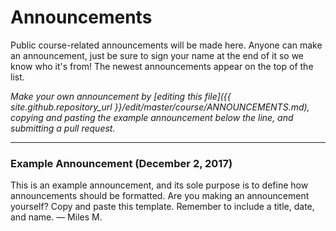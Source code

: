 # Announcements

Public course-related announcements will be made here. Anyone can make an announcement, just be sure to sign your name at the end of it so we know who it's from! The newest announcements appear on the top of the list.

*Make your own announcement by [editing this file]({{ site.github.repository_url }}/edit/master/course/ANNOUNCEMENTS.md), copying and pasting the example announcement below the line, and submitting a pull request.*

---

### Example Announcement (December 2, 2017)
This is an example announcement, and its sole purpose is to define how announcements should be formatted. Are you making an announcement yourself? Copy and paste this template. Remember to include a title, date, and name. — Miles M.
